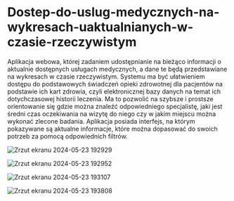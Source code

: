 # Dostep-do-uslug-medycznych-na-wykresach-uaktualnianych-w-czasie-rzeczywistym
 Aplikacja webowa, której zadaniem  udostępnianie na bieżąco informacji o aktualnie dostępnych usługach medycznych, a dane te będą przedstawiane na wykresach w czasie rzeczywistym.
Systemu ma być ułatwieniem dostępu do podstawowych świadczeń opieki zdrowotnej dla pacjentów na podstawie ich kart zdrowia, czyli elektronicznej bazy danych na temat ich dotychczasowej historii leczenia. Ma to pozwolić na szybsze i prostsze orientowanie się gdzie można znaleźć odpowiedniego specjalistę, jaki jest średni czas oczekiwania na wizytę do niego czy w jakim miejscu można wykonać zlecone badania. Aplikacja posiada interfejs, na którym pokazywane są aktualne informacje, które można dopasować do swoich potrzeb za pomocą odpowiednich filtrów.

![Zrzut ekranu 2024-05-23 192929](https://github.com/JuliaKordek/Dostep-do-uslug-medycznych-na-wykresach-uaktualnianych-w-czasie-rzeczywistym/assets/150183188/79024203-05b5-41fd-b35d-b8c99384c763)

![Zrzut ekranu 2024-05-23 192952](https://github.com/JuliaKordek/Dostep-do-uslug-medycznych-na-wykresach-uaktualnianych-w-czasie-rzeczywistym/assets/150183188/b3d9541e-cb32-4698-acb6-36fde8d23278)

![Zrzut ekranu 2024-05-23 193107](https://github.com/JuliaKordek/Dostep-do-uslug-medycznych-na-wykresach-uaktualnianych-w-czasie-rzeczywistym/assets/150183188/c32399c0-ba82-4ec5-a8c9-6f7423eb4a6a)

![Zrzut ekranu 2024-05-23 193808](https://github.com/JuliaKordek/Dostep-do-uslug-medycznych-na-wykresach-uaktualnianych-w-czasie-rzeczywistym/assets/150183188/0ed9130c-45ae-46be-9b5d-ccdaa66ee306)
